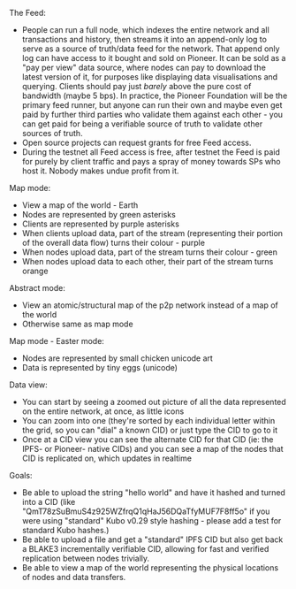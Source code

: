 The Feed:
* People can run a full node, which indexes the entire network and all transactions and history, then streams it into an append-only log to serve as a source of truth/data feed for the network. That append only log can have access to it bought and sold on Pioneer. It can be sold as a "pay per view" data source, where nodes can pay to download the latest version of it, for purposes like displaying data visualisations and querying. Clients should pay just *barely* above the pure cost of bandwidth (maybe 5 bps). In practice, the Pioneer Foundation will be the primary feed runner, but anyone can run their own and maybe even get paid by further third parties who validate them against each other - you can get paid for being a verifiable source of truth to validate other sources of truth.
* Open source projects can request grants for free Feed access.
* During the testnet all Feed access is free, after testnet the Feed is paid for purely by client traffic and pays a spray of money towards SPs who host it. Nobody makes undue profit from it.

Map mode:
* View a map of the world - Earth
* Nodes are represented by green asterisks
* Clients are represented by purple asterisks
* When clients upload data, part of the stream (representing their portion of the overall data flow) turns their colour - purple
* When nodes upload data, part of the stream turns their colour - green
* When nodes upload data to each other, their part of the stream turns orange

Abstract mode:
* View an atomic/structural map of the p2p network instead of a map of the world
* Otherwise same as map mode

Map mode - Easter mode:
* Nodes are represented by small chicken unicode art
* Data is represented by tiny eggs (unicode)

Data view:
* You can start by seeing a zoomed out picture of all the data represented on the entire network, at once, as little icons
* You can zoom into one (they're sorted by each individual letter within the grid, so you can "dial" a known CID) or just type the CID to go to it
* Once at a CID view you can see the alternate CID for that CID (ie: the IPFS- or Pioneer- native CIDs) and you can see a map of the nodes that CID is replicated on, which updates in realtime

Goals:
* Be able to upload the string "hello world" and have it hashed and turned into a CID (like "QmT78zSuBmuS4z925WZfrqQ1qHaJ56DQaTfyMUF7F8ff5o" if you were using "standard" Kubo v0.29 style hashing - please add a test for standard Kubo hashes.)
* Be able to upload a file and get a "standard" IPFS CID but also get back a BLAKE3 incrementally verifiable CID, allowing for fast and verified replication between nodes trivially.
* Be able to view a map of the world representing the physical locations of nodes and data transfers.

